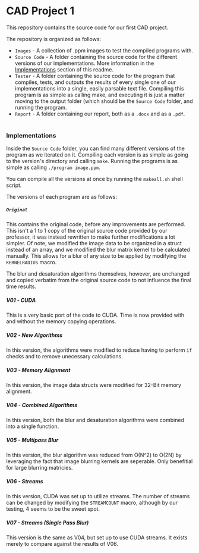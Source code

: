 # CAD Project 1
This repository contains the source code for our first CAD project.</br>

The repository is organized as follows:

* `Images` - A collection of .ppm images to test the compiled programs with.
* `Source Code` - A folder containing the source code for the different versions of our implementations. More information in the [Implementations](#Implementations) section of this readme.  
* `Tester` - A folder containing the source code for the program that compiles, tests, and outputs the results of every single one of our implementations into a single, easily parsable text file. Compiling this program is as simple as calling make, and executing it is just a matter moving to the output folder (which should be the `Source Code` folder, and running the program.  
* `Report` - A folder containing our report, both as a `.docx` and as a `.pdf`.</br></br>

### Implementations

Inside the `Source Code` folder, you can find many different versions of the program as we iterated on it. Compiling each version is as simple as going to the version's directory and calling `make`. Running the programs is as simple as calling `./program image.ppm`.</br>

You can compile all the versions at once by running the `makeall.sh` shell script.</br>

The versions of each program are as follows:

##### `Original` 
This contains the original code, before any improvements are performed. This isn't a 1 to 1 copy of the original source code provided by our professor, it was instead rewritten to make further modifications a lot simpler. Of note, we modified the image data to be organized in a struct instead of an array, and we modified the blur matrix kernel to be calculated manually. This allows for a blur of any size to be applied by modifying the `KERNELRADIUS` macro. 

The blur and desaturation algorithms themselves, however, are unchanged and copied verbatim from the original source code to not influence the final time results.

##### V01 - CUDA
This is a very basic port of the code to CUDA. Time is now provided with and without the memory copying operations.

##### V02 - New Algorithms
In this version, the algorithms were modified to reduce having to perform `if` checks and to remove unecessary calculations.

##### V03 - Memory Alignment
In this version, the image data structs were modified for 32-Bit memory alignment.

##### V04 - Combined Algorithms
In this version, both the blur and desaturation algorithms were combined into a single function.

##### V05 - Multipass Blur
In this version, the blur algorithm was reduced from O(N^2) to O(2N) by leveraging the fact that image blurring kernels are seperable. Only benefitial for large blurring matricies.

##### V06 - Streams
In this version, CUDA was set up to utilize streams. The number of streams can be changed by modifying the `STREAMCOUNT` macro, although by our testing, 4 seems to be the sweet spot.

##### V07 - Streams (Single Pass Blur)
This version is the same as V04, but set up to use CUDA streams. It exists merely to compare against the results of V06.